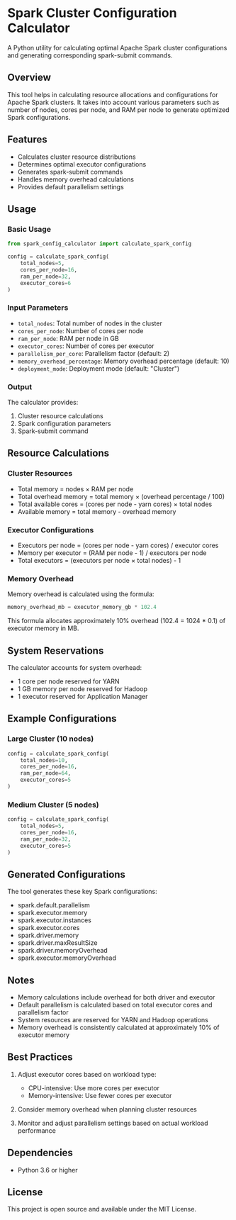 # Spark Cluster Configuration Calculator

A Python utility for calculating optimal Apache Spark cluster configurations and generating corresponding spark-submit commands.

## Overview

This tool helps in calculating resource allocations and configurations for Apache Spark clusters. It takes into account various parameters such as number of nodes, cores per node, and RAM per node to generate optimized Spark configurations.

## Features

- Calculates cluster resource distributions
- Determines optimal executor configurations
- Generates spark-submit commands
- Handles memory overhead calculations
- Provides default parallelism settings

## Usage

### Basic Usage

```python
from spark_config_calculator import calculate_spark_config

config = calculate_spark_config(
    total_nodes=5,
    cores_per_node=16,
    ram_per_node=32,
    executor_cores=6
)
```

### Input Parameters

- `total_nodes`: Total number of nodes in the cluster
- `cores_per_node`: Number of cores per node
- `ram_per_node`: RAM per node in GB
- `executor_cores`: Number of cores per executor
- `parallelism_per_core`: Parallelism factor (default: 2)
- `memory_overhead_percentage`: Memory overhead percentage (default: 10)
- `deployment_mode`: Deployment mode (default: "Cluster")

### Output

The calculator provides:
1. Cluster resource calculations
2. Spark configuration parameters
3. Spark-submit command

## Resource Calculations

### Cluster Resources
- Total memory = nodes × RAM per node
- Total overhead memory = total memory × (overhead percentage / 100)
- Total available cores = (cores per node - yarn cores) × total nodes
- Available memory = total memory - overhead memory

### Executor Configurations
- Executors per node = (cores per node - yarn cores) / executor cores
- Memory per executor = (RAM per node - 1) / executors per node
- Total executors = (executors per node × total nodes) - 1

### Memory Overhead
Memory overhead is calculated using the formula:
```python
memory_overhead_mb = executor_memory_gb * 102.4
```
This formula allocates approximately 10% overhead (102.4 = 1024 * 0.1) of executor memory in MB.

## System Reservations

The calculator accounts for system overhead:
- 1 core per node reserved for YARN
- 1 GB memory per node reserved for Hadoop
- 1 executor reserved for Application Manager

## Example Configurations

### Large Cluster (10 nodes)
```python
config = calculate_spark_config(
    total_nodes=10,
    cores_per_node=16,
    ram_per_node=64,
    executor_cores=5
)
```

### Medium Cluster (5 nodes)
```python
config = calculate_spark_config(
    total_nodes=5,
    cores_per_node=16,
    ram_per_node=32,
    executor_cores=5
)
```

## Generated Configurations

The tool generates these key Spark configurations:
- spark.default.parallelism
- spark.executor.memory
- spark.executor.instances
- spark.executor.cores
- spark.driver.memory
- spark.driver.maxResultSize
- spark.driver.memoryOverhead
- spark.executor.memoryOverhead

## Notes

- Memory calculations include overhead for both driver and executor
- Default parallelism is calculated based on total executor cores and parallelism factor
- System resources are reserved for YARN and Hadoop operations
- Memory overhead is consistently calculated at approximately 10% of executor memory

## Best Practices

1. Adjust executor cores based on workload type:
   - CPU-intensive: Use more cores per executor
   - Memory-intensive: Use fewer cores per executor

2. Consider memory overhead when planning cluster resources

3. Monitor and adjust parallelism settings based on actual workload performance

## Dependencies

- Python 3.6 or higher

## License

This project is open source and available under the MIT License.
